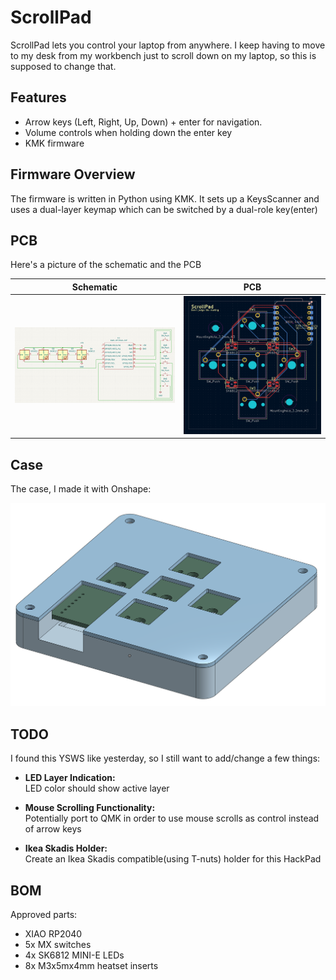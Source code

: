# ScrollPad

ScrollPad lets you control your laptop from anywhere. I keep having to move to my desk from my workbench just to scroll down on my laptop, so this is supposed to change that.

## Features

- Arrow keys (Left, Right, Up, Down) + enter for navigation.
- Volume controls when holding down the enter key
- KMK firmware

## Firmware Overview

The firmware is written in Python using KMK. It sets up a KeysScanner and uses a dual-layer keymap which can be switched by a dual-role key(enter)

## PCB

Here's a picture of the schematic and the PCB

Schematic            |  PCB
:-------------------------:|:-------------------------:
![](assets/schematic.png)  |  ![](assets/pcb.png)

## Case

The case, I made it with Onshape:

![](assets/case.png)

## TODO

I found this YSWS like yesterday, so I still want to add/change a few things:

- **LED Layer Indication:**  
  LED color should show active layer

- **Mouse Scrolling Functionality:**  
  Potentially port to QMK in order to use mouse scrolls as control instead of arrow keys

- **Ikea Skadis Holder:**  
  Create an Ikea Skadis compatible(using T-nuts) holder for this HackPad

## BOM

Approved parts:
- XIAO RP2040
- 5x MX switches
- 4x SK6812 MINI-E LEDs
- 8x M3x5mx4mm heatset inserts
